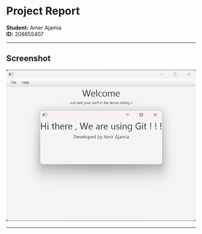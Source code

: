 # Project Report

**Student:** Amer Ajamia  
**ID:** 208655407

---

## Screenshot 

![Screenshot of the application](screenshot.png)

---
